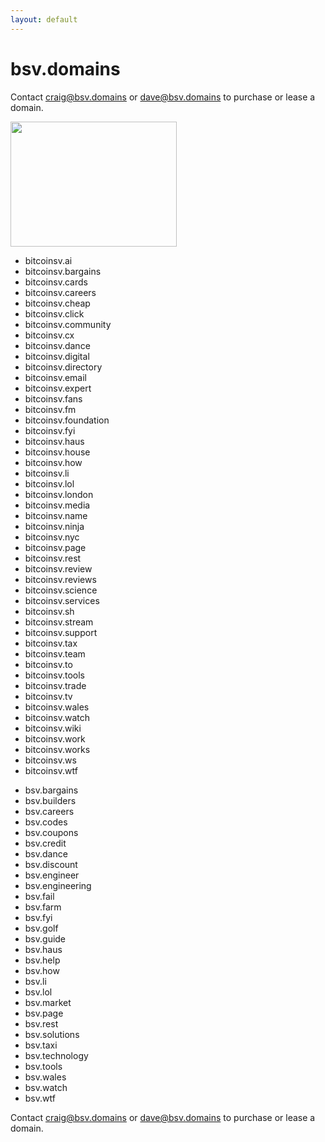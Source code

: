 ```yaml
---
layout: default
---
```


# bsv.domains

Contact <a href="mailto:craig@bsv.domains">craig@bsv.domains</a> or <a href="mailto:dave@bsv.domains">dave@bsv.domains</a> to purchase or lease a domain. 

<img loading="lazy" width="266" height="200" src="https://media1.tenor.com/images/826d61d3a97196165e72e0e345b69e2a/tenor.gif?itemid=14700501" alt="" class="wp-image-539">

- bitcoinsv.ai
- bitcoinsv.bargains
- bitcoinsv.cards
- bitcoinsv.careers
- bitcoinsv.cheap
- bitcoinsv.click
- bitcoinsv.community
- bitcoinsv.cx
- bitcoinsv.dance
- bitcoinsv.digital
- bitcoinsv.directory
- bitcoinsv.email
- bitcoinsv.expert
- bitcoinsv.fans
- bitcoinsv.fm
- bitcoinsv.foundation
- bitcoinsv.fyi
- bitcoinsv.haus
- bitcoinsv.house
- bitcoinsv.how
- bitcoinsv.li
- bitcoinsv.lol
- bitcoinsv.london
- bitcoinsv.media
- bitcoinsv.name
- bitcoinsv.ninja
- bitcoinsv.nyc
- bitcoinsv.page
- bitcoinsv.rest
- bitcoinsv.review
- bitcoinsv.reviews
- bitcoinsv.science
- bitcoinsv.services
- bitcoinsv.sh
- bitcoinsv.stream
- bitcoinsv.support
- bitcoinsv.tax
- bitcoinsv.team
- bitcoinsv.to
- bitcoinsv.tools
- bitcoinsv.trade
- bitcoinsv.tv
- bitcoinsv.wales
- bitcoinsv.watch
- bitcoinsv.wiki
- bitcoinsv.work
- bitcoinsv.works
- bitcoinsv.ws
- bitcoinsv.wtf

<p></p>

- bsv.bargains
- bsv.builders
- bsv.careers
- bsv.codes
- bsv.coupons
- bsv.credit
- bsv.dance
- bsv.discount 
- bsv.engineer
- bsv.engineering
- bsv.fail
- bsv.farm
- bsv.fyi
- bsv.golf
- bsv.guide
- bsv.haus
- bsv.help
- bsv.how
- bsv.li
- bsv.lol
- bsv.market
- bsv.page
- bsv.rest
- bsv.solutions
- bsv.taxi
- bsv.technology
- bsv.tools
- bsv.wales
- bsv.watch
- bsv.wtf

Contact <a href="mailto:craig@bsv.domains">craig@bsv.domains</a> or <a href="mailto:dave@bsv.domains">dave@bsv.domains</a> to purchase or lease a domain. 
